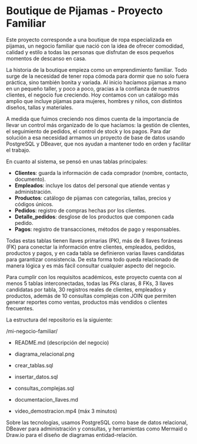 # Boutique de Pijamas - Proyecto Familiar

Este proyecto corresponde a una boutique de ropa especializada en pijamas, un negocio familiar que nació con la idea de ofrecer comodidad, calidad y estilo a todas las personas que disfrutan de esos pequeños momentos de descanso en casa.

La historia de la boutique empieza como un emprendimiento familiar. Todo surge de la necesidad de tener ropa cómoda para dormir que no solo fuera práctica, sino también bonita y variada. Al inicio hacíamos pijamas a mano en un pequeño taller, y poco a poco, gracias a la confianza de nuestros clientes, el negocio fue creciendo. Hoy contamos con un catálogo más amplio que incluye pijamas para mujeres, hombres y niños, con distintos diseños, tallas y materiales.

A medida que fuimos creciendo nos dimos cuenta de la importancia de llevar un control más organizado de lo que hacíamos: la gestión de clientes, el seguimiento de pedidos, el control de stock y los pagos. Para dar solución a esa necesidad armamos un proyecto de base de datos usando PostgreSQL y DBeaver, que nos ayudan a mantener todo en orden y facilitar el trabajo.

En cuanto al sistema, se pensó en unas tablas principales:  
- **Clientes**: guarda la información de cada comprador (nombre, contacto, documento).  
- **Empleados**: incluye los datos del personal que atiende ventas y administración.  
- **Productos**: catálogo de pijamas con categorías, tallas, precios y códigos únicos.  
- **Pedidos**: registro de compras hechas por los clientes.  
- **Detalle_pedidos**: desglose de los productos que componen cada pedido.  
- **Pagos**: registro de transacciones, métodos de pago y responsables.  

Todas estas tablas tienen llaves primarias (PK), más de 8 llaves foráneas (FK) para conectar la información entre clientes, empleados, pedidos, productos y pagos, y en cada tabla se definieron varias llaves candidatas para garantizar consistencia. De esta forma todo queda relacionado de manera lógica y es más fácil consultar cualquier aspecto del negocio.

Para cumplir con los requisitos académicos, este proyecto cuenta con al menos 5 tablas interconectadas, todas las PKs claras, 8 FKs, 3 llaves candidatas por tabla, 30 registros reales de clientes, empleados y productos, además de 10 consultas complejas con JOIN que permiten generar reportes como ventas, productos más vendidos o clientes frecuentes.

La estructura del repositorio es la siguiente:

/mi-negocio-familiar/

 - README.md (descripción del negocio)

 - diagrama_relacional.png

 - crear_tablas.sql

 - insertar_datos.sql

 - consultas_complejas.sql

 - documentacion_llaves.md

 - video_demostracion.mp4 (máx 3 minutos)


Sobre las tecnologías, usamos PostgreSQL como base de datos relacional, DBeaver para administración y consultas, y herramientas como Mermaid o Draw.io para el diseño de diagramas entidad-relación.
